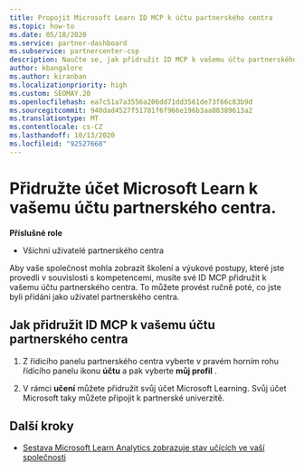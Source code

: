 ```yaml
---
title: Propojit Microsoft Learn ID MCP k účtu partnerského centra
ms.topic: how-to
ms.date: 05/18/2020
ms.service: partner-dashboard
ms.subservice: partnercenter-csp
description: Naučte se, jak přidružit ID MCP k vašemu účtu partnerského centra, aby vaše společnost mohla vidět školicí a studijní postupy, které jste provedli směrem k kompetenci.
author: kbangalore
ms.author: kiranban
ms.localizationpriority: high
ms.custom: SEOMAY.20
ms.openlocfilehash: ea7c51a7a3556a206dd71dd3561de73f66c83b9d
ms.sourcegitcommit: 940dad4527f51781f6f966e196b3aa08389613a2
ms.translationtype: MT
ms.contentlocale: cs-CZ
ms.lasthandoff: 10/13/2020
ms.locfileid: "92527668"
---
```

# <a name="associate-your-microsoft-learn-account-to-your-partner-center-account"></a>Přidružte účet Microsoft Learn k vašemu účtu partnerského centra.

**Příslušné role**

- Všichni uživatelé partnerského centra

Aby vaše společnost mohla zobrazit školení a výukové postupy, které jste provedli v souvislosti s kompetencemi, musíte své ID MCP přidružit k vašemu účtu partnerského centra. To můžete provést ručně poté, co jste byli přidáni jako uživatel partnerského centra.

## <a name="how-to-associate-your-mcp-id-to-your-partner-center-account"></a>Jak přidružit ID MCP k vašemu účtu partnerského centra

1. Z řídicího panelu partnerského centra vyberte v pravém horním rohu řídicího panelu ikonu **účtu** a pak vyberte **můj profil** .

2. V rámci **učení** můžete přidružit svůj účet Microsoft Learning. Svůj účet Microsoft taky můžete připojit k partnerské univerzitě.

## <a name="next-steps"></a>Další kroky

- [Sestava Microsoft Learn Analytics zobrazuje stav učících ve vaší společnosti](ms-learn-analytics.md)